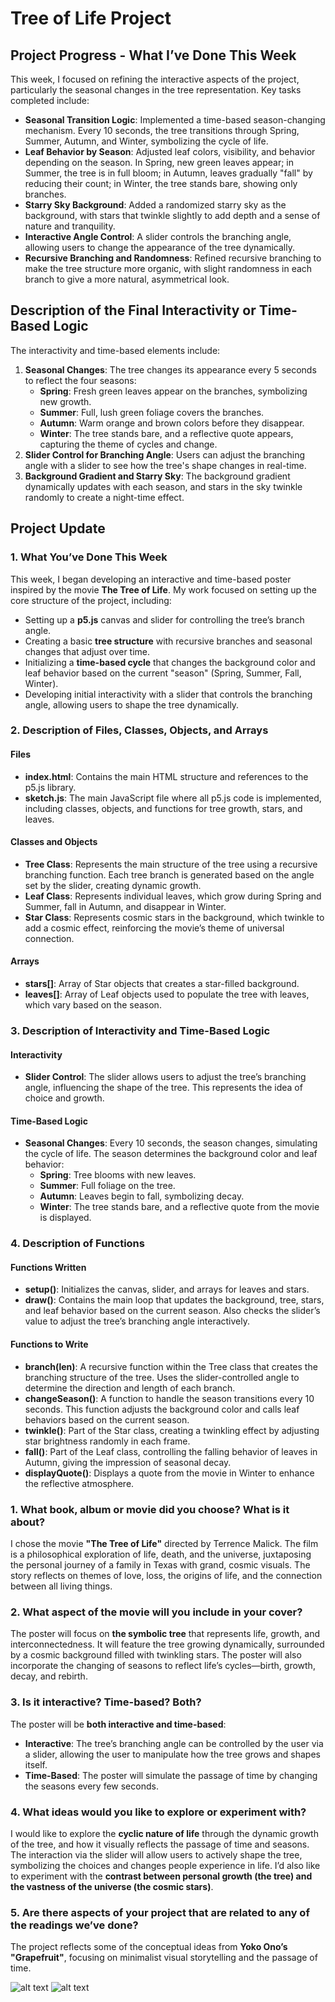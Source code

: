 # Tree of Life Project

## Project Progress - What I’ve Done This Week

This week, I focused on refining the interactive aspects of the project, particularly the seasonal changes in the tree representation. Key tasks completed include:

- **Seasonal Transition Logic**: Implemented a time-based season-changing mechanism. Every 10 seconds, the tree transitions through Spring, Summer, Autumn, and Winter, symbolizing the cycle of life.
- **Leaf Behavior by Season**: Adjusted leaf colors, visibility, and behavior depending on the season. In Spring, new green leaves appear; in Summer, the tree is in full bloom; in Autumn, leaves gradually "fall" by reducing their count; in Winter, the tree stands bare, showing only branches.
- **Starry Sky Background**: Added a randomized starry sky as the background, with stars that twinkle slightly to add depth and a sense of nature and tranquility.
- **Interactive Angle Control**: A slider controls the branching angle, allowing users to change the appearance of the tree dynamically.
- **Recursive Branching and Randomness**: Refined recursive branching to make the tree structure more organic, with slight randomness in each branch to give a more natural, asymmetrical look.

## Description of the Final Interactivity or Time-Based Logic

The interactivity and time-based elements include:

1. **Seasonal Changes**: The tree changes its appearance every 5 seconds to reflect the four seasons:
   - **Spring**: Fresh green leaves appear on the branches, symbolizing new growth.
   - **Summer**: Full, lush green foliage covers the branches.
   - **Autumn**: Warm orange and brown colors before they disappear.
   - **Winter**: The tree stands bare, and a reflective quote appears, capturing the theme of cycles and change.
2. **Slider Control for Branching Angle**: Users can adjust the branching angle with a slider to see how the tree's shape changes in real-time.
3. **Background Gradient and Starry Sky**: The background gradient dynamically updates with each season, and stars in the sky twinkle randomly to create a night-time effect.

## Project Update

### 1. What You’ve Done This Week
This week, I began developing an interactive and time-based poster inspired by the movie **The Tree of Life**. My work focused on setting up the core structure of the project, including:
- Setting up a **p5.js** canvas and slider for controlling the tree’s branch angle.
- Creating a basic **tree structure** with recursive branches and seasonal changes that adjust over time.
- Initializing a **time-based cycle** that changes the background color and leaf behavior based on the current "season" (Spring, Summer, Fall, Winter).
- Developing initial interactivity with a slider that controls the branching angle, allowing users to shape the tree dynamically.

### 2. Description of Files, Classes, Objects, and Arrays

#### Files
- **index.html**: Contains the main HTML structure and references to the p5.js library.
- **sketch.js**: The main JavaScript file where all p5.js code is implemented, including classes, objects, and functions for tree growth, stars, and leaves.

#### Classes and Objects
- **Tree Class**: Represents the main structure of the tree using a recursive branching function. Each tree branch is generated based on the angle set by the slider, creating dynamic growth.
- **Leaf Class**: Represents individual leaves, which grow during Spring and Summer, fall in Autumn, and disappear in Winter. 
- **Star Class**: Represents cosmic stars in the background, which twinkle to add a cosmic effect, reinforcing the movie’s theme of universal connection.

#### Arrays
- **stars[]**: Array of Star objects that creates a star-filled background.
- **leaves[]**: Array of Leaf objects used to populate the tree with leaves, which vary based on the season.

### 3. Description of Interactivity and Time-Based Logic

#### Interactivity
- **Slider Control**: The slider allows users to adjust the tree’s branching angle, influencing the shape of the tree. This represents the idea of choice and growth.
  
#### Time-Based Logic
- **Seasonal Changes**: Every 10 seconds, the season changes, simulating the cycle of life. The season determines the background color and leaf behavior:
  - **Spring**: Tree blooms with new leaves.
  - **Summer**: Full foliage on the tree.
  - **Autumn**: Leaves begin to fall, symbolizing decay.
  - **Winter**: The tree stands bare, and a reflective quote from the movie is displayed.

### 4. Description of Functions

#### Functions Written
- **setup()**: Initializes the canvas, slider, and arrays for leaves and stars.
- **draw()**: Contains the main loop that updates the background, tree, stars, and leaf behavior based on the current season. Also checks the slider’s value to adjust the tree’s branching angle interactively.

#### Functions to Write
- **branch(len)**: A recursive function within the Tree class that creates the branching structure of the tree. Uses the slider-controlled angle to determine the direction and length of each branch.
- **changeSeason()**: A function to handle the season transitions every 10 seconds. This function adjusts the background color and calls leaf behaviors based on the current season.
- **twinkle()**: Part of the Star class, creating a twinkling effect by adjusting star brightness randomly in each frame.
- **fall()**: Part of the Leaf class, controlling the falling behavior of leaves in Autumn, giving the impression of seasonal decay.
- **displayQuote()**: Displays a quote from the movie in Winter to enhance the reflective atmosphere.


### 1. What book, album or movie did you choose? What is it about?

I chose the movie **"The Tree of Life"** directed by Terrence Malick. The film is a philosophical exploration of life, death, and the universe, juxtaposing the personal journey of a family in Texas with grand, cosmic visuals. The story reflects on themes of love, loss, the origins of life, and the connection between all living things.

### 2. What aspect of the movie will you include in your cover?

The poster will focus on **the symbolic tree** that represents life, growth, and interconnectedness. It will feature the tree growing dynamically, surrounded by a cosmic background filled with twinkling stars. The poster will also incorporate the changing of seasons to reflect life’s cycles—birth, growth, decay, and rebirth.

### 3. Is it interactive? Time-based? Both?

The poster will be **both interactive and time-based**:
- **Interactive**: The tree’s branching angle can be controlled by the user via a slider, allowing the user to manipulate how the tree grows and shapes itself.
- **Time-Based**: The poster will simulate the passage of time by changing the seasons every few seconds. 

### 4. What ideas would you like to explore or experiment with?

I would like to explore the **cyclic nature of life** through the dynamic growth of the tree, and how it visually reflects the passage of time and seasons. The interaction via the slider will allow users to actively shape the tree, symbolizing the choices and changes people experience in life. I’d also like to experiment with the **contrast between personal growth (the tree) and the vastness of the universe (the cosmic stars)**.

### 5. Are there aspects of your project that are related to any of the readings we’ve done?

The project reflects some of the conceptual ideas from **Yoko Ono’s "Grapefruit"**, focusing on minimalist visual storytelling and the passage of time.

![alt text](<sketch.png>)
![alt text](treeoflifeposter.jpg)

